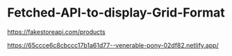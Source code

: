 # Fetched-API-to-display-Grid-Format
https://fakestoreapi.com/products

https://65ccce6c8cbccc17b1a61d77--venerable-pony-02df82.netlify.app/
